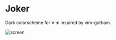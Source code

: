 # Joker

Dark colorscheme for Vim inspired by vim-gotham.

![screen][screen]

[screen]: https://i.imgur.com/aJdfP6w.png "screen"
